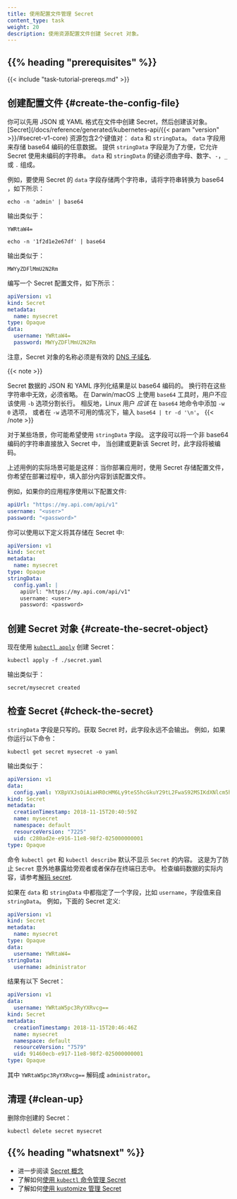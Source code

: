 ```yaml
---
title: 使用配置文件管理 Secret
content_type: task
weight: 20
description: 使用资源配置文件创建 Secret 对象。
---
```

<!--  
title: Managing Secret using Configuration File
content_type: task
weight: 20
description: Creating Secret objects using resource configuration file.
-->

<!-- overview -->

## {{% heading "prerequisites" %}}

{{< include "task-tutorial-prereqs.md" >}}

<!-- steps -->

<!-- ## Create the Config file -->
## 创建配置文件    {#create-the-config-file}

<!-- 
You can create a Secret in a file first, in JSON or YAML format, and then
create that object.  The
[Secret](/docs/reference/generated/kubernetes-api/{{< param "version" >}}/#secret-v1-core)
resource contains two maps: `data` and `stringData`.
The `data` field is used to store arbitrary data, encoded using base64. The
`stringData` field is provided for convenience, and it allows you to provide
Secret data as unencoded strings.
The keys of `data` and `stringData` must consist of alphanumeric characters,
`-`, `_` or `.`. 
-->
你可以先用 JSON 或 YAML 格式在文件中创建 Secret，然后创建该对象。
[Secret](/docs/reference/generated/kubernetes-api/{{< param "version" >}}/#secret-v1-core)
资源包含2个键值对： `data` 和 `stringData`。
`data` 字段用来存储 base64 编码的任意数据。
提供 `stringData` 字段是为了方便，它允许 Secret 使用未编码的字符串。
`data` 和 `stringData` 的键必须由字母、数字、`-`，`_` 或 `.` 组成。

<!--  
For example, to store two strings in a Secret using the `data` field, convert
the strings to base64 as follows:
-->
例如，要使用 Secret 的 `data` 字段存储两个字符串，请将字符串转换为 base64 ，如下所示：

```shell
echo -n 'admin' | base64
```

<!-- The output is similar to: -->
输出类似于：

```
YWRtaW4=
```

```shell
echo -n '1f2d1e2e67df' | base64
```

<!-- The output is similar to: -->
输出类似于：

```
MWYyZDFlMmU2N2Rm
```

<!-- Write a Secret config file that looks like this: -->
编写一个 Secret 配置文件，如下所示：

```yaml
apiVersion: v1
kind: Secret
metadata:
  name: mysecret
type: Opaque
data:
  username: YWRtaW4=
  password: MWYyZDFlMmU2N2Rm
```

<!-- 
Note that the name of a Secret object must be a valid
[DNS subdomain name](/docs/concepts/overview/working-with-objects/names#dns-subdomain-names). 
-->
注意，Secret 对象的名称必须是有效的 [DNS 子域名](/zh/docs/concepts/overview/working-with-objects/names#dns-subdomain-names). 

{{< note >}}
<!--  
The serialized JSON and YAML values of Secret data are encoded as base64
strings. Newlines are not valid within these strings and must be omitted. When
using the `base64` utility on Darwin/macOS, users should avoid using the `-b`
option to split long lines. Conversely, Linux users *should* add the option
`-w 0` to `base64` commands or the pipeline `base64 | tr -d '\n'` if the `-w`
option is not available.
-->
Secret 数据的 JSON 和 YAML 序列化结果是以 base64 编码的。
换行符在这些字符串中无效，必须省略。
在 Darwin/macOS 上使用 `base64` 工具时，用户不应该使用 `-b` 选项分割长行。
相反地，Linux 用户 *应该* 在 `base64` 地命令中添加 `-w 0` 选项，
或者在 `-w` 选项不可用的情况下，输入 `base64 | tr -d '\n'`。
{{< /note >}}

<!-- 
For certain scenarios, you may wish to use the `stringData` field instead. This
field allows you to put a non-base64 encoded string directly into the Secret,
and the string will be encoded for you when the Secret is created or updated.
-->
对于某些场景，你可能希望使用 `stringData` 字段。
这字段可以将一个非 base64 编码的字符串直接放入 Secret 中，
当创建或更新该 Secret 时，此字段将被编码。

<!--  
A practical example of this might be where you are deploying an application
that uses a Secret to store a configuration file, and you want to populate
parts of that configuration file during your deployment process.
-->
上述用例的实际场景可能是这样：当你部署应用时，使用 Secret 存储配置文件，
你希望在部署过程中，填入部分内容到该配置文件。

<!-- For example, if your application uses the following configuration file: -->
例如，如果你的应用程序使用以下配置文件:

```yaml
apiUrl: "https://my.api.com/api/v1"
username: "<user>"
password: "<password>"
```

<!-- You could store this in a Secret using the following definition: -->
你可以使用以下定义将其存储在 Secret 中:

```yaml
apiVersion: v1
kind: Secret
metadata:
  name: mysecret
type: Opaque
stringData:
  config.yaml: |
    apiUrl: "https://my.api.com/api/v1"
    username: <user>
    password: <password>
```

<!-- ## Create the Secret object -->
## 创建 Secret 对象    {#create-the-secret-object}

<!-- Now create the Secret using [`kubectl apply`](/docs/reference/generated/kubectl/kubectl-commands#apply): -->
现在使用 [`kubectl apply`](/docs/reference/generated/kubectl/kubectl-commands#apply) 创建 Secret：

```shell
kubectl apply -f ./secret.yaml
```

<!-- The output is similar to: -->
输出类似于：

```
secret/mysecret created
```

<!-- ## Check the Secret -->
## 检查 Secret   {#check-the-secret}

<!--  
The `stringData` field is a write-only convenience field. It is never output when
retrieving Secrets. For example, if you run the following command:
-->
`stringData` 字段是只写的。获取 Secret 时，此字段永远不会输出。
例如，如果你运行以下命令：


```shell
kubectl get secret mysecret -o yaml
```

<!-- The output is similar to: -->
输出类似于：

```yaml
apiVersion: v1
data:
  config.yaml: YXBpVXJsOiAiaHR0cHM6Ly9teS5hcGkuY29tL2FwaS92MSIKdXNlcm5hbWU6IHt7dXNlcm5hbWV9fQpwYXNzd29yZDoge3twYXNzd29yZH19
kind: Secret
metadata:
  creationTimestamp: 2018-11-15T20:40:59Z
  name: mysecret
  namespace: default
  resourceVersion: "7225"
  uid: c280ad2e-e916-11e8-98f2-025000000001
type: Opaque
```

<!--  
The commands `kubectl get` and `kubectl describe` avoid showing the contents of a `Secret` by
default. This is to protect the `Secret` from being exposed accidentally to an onlooker,
or from being stored in a terminal log.
To check the actual content of the encoded data, please refer to
[decoding secret](/docs/tasks/configmap-secret/managing-secret-using-kubectl/#decoding-secret).
-->
命令 `kubectl get` 和 `kubectl describe` 默认不显示 `Secret` 的内容。
这是为了防止 `Secret` 意外地暴露给旁观者或者保存在终端日志中。
检查编码数据的实际内容，请参考[解码 secret](/zh/docs/tasks/configmap-secret/managing-secret-using-kubectl/#decoding-secret).

<!-- 
If a field, such as `username`, is specified in both `data` and `stringData`,
the value from `stringData` is used. For example, the following Secret definition: 
-->
如果在 `data` 和 `stringData` 中都指定了一个字段，比如 `username`，字段值来自 `stringData`。
例如，下面的 Secret 定义:

```yaml
apiVersion: v1
kind: Secret
metadata:
  name: mysecret
type: Opaque
data:
  username: YWRtaW4=
stringData:
  username: administrator
```

<!-- Results in the following Secret: -->
结果有以下 Secret：

```yaml
apiVersion: v1
data:
  username: YWRtaW5pc3RyYXRvcg==
kind: Secret
metadata:
  creationTimestamp: 2018-11-15T20:46:46Z
  name: mysecret
  namespace: default
  resourceVersion: "7579"
  uid: 91460ecb-e917-11e8-98f2-025000000001
type: Opaque
```

<!-- Where `YWRtaW5pc3RyYXRvcg==` decodes to `administrator`. -->
其中 `YWRtaW5pc3RyYXRvcg==` 解码成 `administrator`。

<!-- ## Clean Up -->
## 清理    {#clean-up}

<!-- To delete the Secret you have created: -->
删除你创建的 Secret：

```shell
kubectl delete secret mysecret
```

## {{% heading "whatsnext" %}}

<!-- 
- Read more about the [Secret concept](/docs/concepts/configuration/secret/)
- Learn how to [manage Secret with the `kubectl` command](/docs/tasks/configmap-secret/managing-secret-using-kubectl/)
- Learn how to [manage Secret using kustomize](/docs/tasks/configmap-secret/managing-secret-using-kustomize/)
-->
- 进一步阅读 [Secret 概念](/zh/docs/concepts/configuration/secret/)
- 了解如何[使用 `kubectl` 命令管理 Secret](/zh/docs/tasks/configmap-secret/managing-secret-using-kubectl/)
- 了解如何[使用 kustomize 管理 Secret](/zh/docs/tasks/configmap-secret/managing-secret-using-kustomize/)

